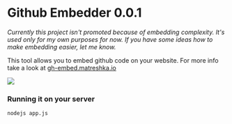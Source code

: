 # Github Embedder 0.0.1

*Currently this project isn't promoted because of embedding complexity. It's used only for my own purposes for now. If you have some ideas how to make embedding easier, let me know.*

This tool allows you to embed github code on your website. For more info take a look at [gh-embed.matreshka.io](//gh-embed.matreshka.io)

![](http://i.imgur.com/APSrkC6.png)

### Running it on your server
```
nodejs app.js
```


